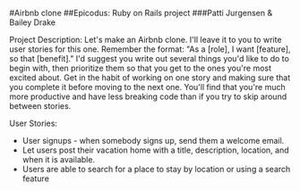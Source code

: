 #Airbnb clone
##Epicodus: Ruby on Rails project
###Patti Jurgensen & Bailey Drake

Project Description:
Let's make an Airbnb clone. I'll leave it to you to write user stories for this one. Remember the format: "As a [role], I want [feature], so that [benefit]." I'd suggest you write out several things you'd like to do to begin with, then prioritize them so that you get to the ones you're most excited about. Get in the habit of working on one story and making sure that you complete it before moving to the next one. You'll find that you're much more productive and have less breaking code than if you try to skip around between stories.

User Stories:
* User signups - when somebody signs up, send them a welcome email.
* Let users post their vacation home with a title, description, location, and when it is available.
* Users are able to search for a place to stay by location or using a search feature

